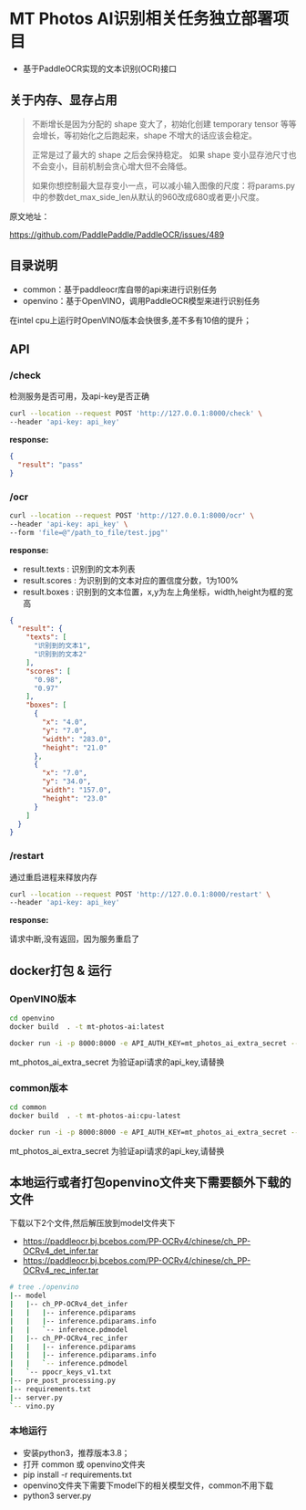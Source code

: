 # MT Photos AI识别相关任务独立部署项目

- 基于PaddleOCR实现的文本识别(OCR)接口

## 关于内存、显存占用

> 不断增长是因为分配的 shape 变大了，初始化创建 temporary tensor 等等会增长，等初始化之后跑起来，shape 不增大的话应该会稳定。
>
> 正常是过了最大的 shape 之后会保持稳定。 如果 shape 变小显存池尺寸也不会变小，目前机制会贪心增大但不会降低。
>
> 如果你想控制最大显存变小一点，可以减小输入图像的尺度：将params.py中的参数det_max_side_len从默认的960改成680或者更小尺度。

原文地址：

https://github.com/PaddlePaddle/PaddleOCR/issues/489

## 目录说明

- common：基于paddleocr库自带的api来进行识别任务
- openvino：基于OpenVINO，调用PaddleOCR模型来进行识别任务

在intel cpu上运行时OpenVINO版本会快很多,差不多有10倍的提升；

## API

### /check

检测服务是否可用，及api-key是否正确

```bash
curl --location --request POST 'http://127.0.0.1:8000/check' \
--header 'api-key: api_key'
```

**response:**

```json
{
  "result": "pass"
}
```

### /ocr

```bash
curl --location --request POST 'http://127.0.0.1:8000/ocr' \
--header 'api-key: api_key' \
--form 'file=@"/path_to_file/test.jpg"'
```

**response:**

- result.texts : 识别到的文本列表
- result.scores : 为识别到的文本对应的置信度分数，1为100%
- result.boxes : 识别到的文本位置，x,y为左上角坐标，width,height为框的宽高

```json
{
  "result": {
    "texts": [
      "识别到的文本1",
      "识别到的文本2"
    ],
    "scores": [
      "0.98",
      "0.97"
    ],
    "boxes": [
      {
        "x": "4.0",
        "y": "7.0",
        "width": "283.0",
        "height": "21.0"
      },
      {
        "x": "7.0",
        "y": "34.0",
        "width": "157.0",
        "height": "23.0"
      }
    ]
  }
}
```

### /restart

通过重启进程来释放内存

```bash
curl --location --request POST 'http://127.0.0.1:8000/restart' \
--header 'api-key: api_key'
```

**response:**

请求中断,没有返回，因为服务重启了

## docker打包 & 运行

### OpenVINO版本

```bash
cd openvino
docker build  . -t mt-photos-ai:latest
```

```bash
docker run -i -p 8000:8000 -e API_AUTH_KEY=mt_photos_ai_extra_secret --name mt-photos-ai --restart="unless-stopped" mt-photos-ai:latest
```

mt_photos_ai_extra_secret 为验证api请求的api_key,请替换

### common版本

```bash
cd common
docker build  . -t mt-photos-ai:cpu-latest
```

```bash
docker run -i -p 8000:8000 -e API_AUTH_KEY=mt_photos_ai_extra_secret --name mt-photos-ai --restart="unless-stopped" mt-photos-ai:cpu-latest
```

mt_photos_ai_extra_secret 为验证api请求的api_key,请替换

## 本地运行或者打包openvino文件夹下需要额外下载的文件

下载以下2个文件,然后解压放到model文件夹下

- https://paddleocr.bj.bcebos.com/PP-OCRv4/chinese/ch_PP-OCRv4_det_infer.tar
- https://paddleocr.bj.bcebos.com/PP-OCRv4/chinese/ch_PP-OCRv4_rec_infer.tar


```bash
# tree ./openvino 
|-- model
|   |-- ch_PP-OCRv4_det_infer
|   |   |-- inference.pdiparams
|   |   |-- inference.pdiparams.info
|   |   `-- inference.pdmodel
|   |-- ch_PP-OCRv4_rec_infer
|   |   |-- inference.pdiparams
|   |   |-- inference.pdiparams.info
|   |   `-- inference.pdmodel
|   `-- ppocr_keys_v1.txt
|-- pre_post_processing.py
|-- requirements.txt
|-- server.py
`-- vino.py
```

### 本地运行

 - 安装python3，推荐版本3.8；
 - 打开 common 或  openvino文件夹
 - pip install -r requirements.txt
 - openvino文件夹下需要下model下的相关模型文件，common不用下载
 - python3 server.py
